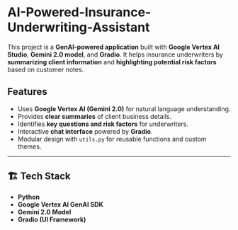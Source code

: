 # AI-Powered-Insurance-Underwriting-Assistant
This project is a **GenAI-powered application** built with **Google Vertex AI Studio**, **Gemini 2.0 model**, and **Gradio**.   It helps insurance underwriters by **summarizing client information** and **highlighting potential risk factors** based on customer notes.

## Features
- Uses **Google Vertex AI (Gemini 2.0)** for natural language understanding.  
- Provides **clear summaries** of client business details.  
- Identifies **key questions and risk factors** for underwriters.  
- Interactive **chat interface** powered by **Gradio**.  
- Modular design with `utils.py` for reusable functions and custom themes.  

---

## 🏗️ Tech Stack
- **Python**
- **Google Vertex AI GenAI SDK**
- **Gemini 2.0 Model**
- **Gradio (UI Framework)**
  

